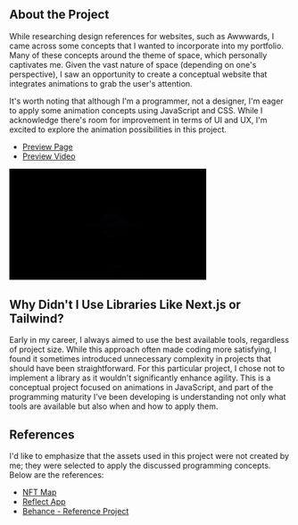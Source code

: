 ## About the Project

While researching design references for websites, such as Awwwards, I came across some concepts that I wanted to incorporate into my portfolio. Many of these concepts around the theme of space, which personally captivates me. Given the vast nature of space (depending on one's perspective), I saw an opportunity to create a conceptual website that integrates animations to grab the user's attention.

It's worth noting that although I'm a programmer, not a designer, I'm eager to apply some animation concepts using JavaScript and CSS. While I acknowledge there's room for improvement in terms of UI and UX, I'm excited to explore the animation possibilities in this project.

- [Preview Page](https://eduardozf.github.io/AnimationStudy/)
- [Preview Video](https://youtu.be/ow8Syvx2nBw)

<p align="left">
  <img src="references/exemple.gif" width="70%" height="auto"/>
</p>

## Why Didn't I Use Libraries Like Next.js or Tailwind?

Early in my career, I always aimed to use the best available tools, regardless of project size. While this approach often made coding more satisfying, I found it sometimes introduced unnecessary complexity in projects that should have been straightforward. For this particular project, I chose not to implement a library as it wouldn't significantly enhance agility. This is a conceptual project focused on animations in JavaScript, and part of the programming maturity I've been developing is understanding not only what tools are available but also when and how to apply them.

## References

I'd like to emphasize that the assets used in this project were not created by me; they were selected to apply the discussed programming concepts. Below are the references:

- [NFT Map](https://nftmap.com/)
- [Reflect App](https://reflect.app/)
- [Behance - Reference Project](https://mir-s3-cdn-cf.behance.net/project_modules/1400/2d5dc994061385.5e7924f39d2db.png)
